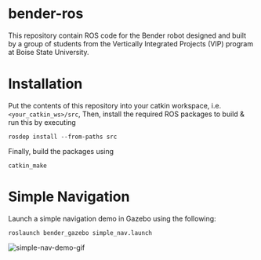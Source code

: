 # bender-ros
This repository contain ROS code for the Bender robot designed and built by a group of students from the Vertically Integrated Projects (VIP) program at Boise State University.

# Installation
Put the contents of this repository into your catkin workspace, i.e.
`<your_catkin_ws>/src`, Then, install the required ROS packages to build & run this by executing
```
rosdep install --from-paths src
```
Finally, build the packages using
```
catkin_make
```

# Simple Navigation
Launch a simple navigation demo in Gazebo using the following:
```
roslaunch bender_gazebo simple_nav.launch
```
![simple-nav-demo-gif](https://github.com/boisestate-vip/bender-ros/raw/master/media/gifs/first-nav.gif)

